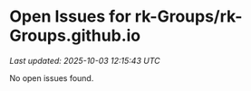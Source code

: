 # Open Issues for rk-Groups/rk-Groups.github.io

*Last updated: 2025-10-03 12:15:43 UTC*

No open issues found.
